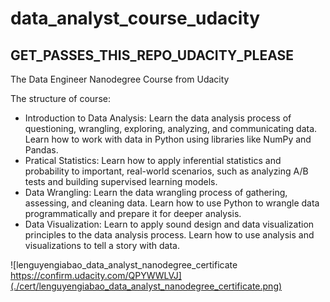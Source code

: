 # data_analyst_course_udacity

##  GET_PASSES_THIS_REPO_UDACITY_PLEASE

The Data Engineer Nanodegree Course from Udacity

The structure of course:
- Introduction to Data Analysis: Learn the data analysis process of questioning, wrangling, exploring, analyzing, and communicating data. Learn how to work with data in Python using libraries like NumPy and Pandas.
- Pratical Statistics: Learn how to apply inferential statistics and probability to important, real-world scenarios, such as analyzing A/B tests and building supervised learning models.
- Data Wrangling: Learn the data wrangling process of gathering, assessing, and cleaning data. Learn how to use Python to wrangle data programmatically and prepare it for deeper analysis.
- Data Visualization: Learn to apply sound design and data visualization principles to the data analysis process. Learn how to use analysis and visualizations to tell a story with data.

![lenguyengiabao_data_analyst_nanodegree_certificate https://confirm.udacity.com/QPYWWLVJ](./cert/lenguyengiabao_data_analyst_nanodegree_certificate.png)
